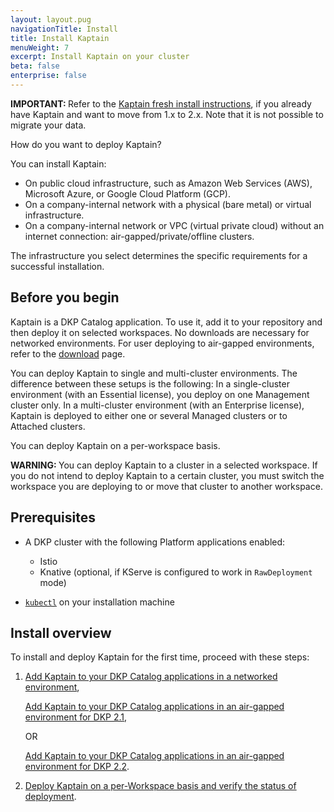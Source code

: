 ```yaml
---
layout: layout.pug
navigationTitle: Install
title: Install Kaptain
menuWeight: 7
excerpt: Install Kaptain on your cluster
beta: false
enterprise: false
---
```


<p class="message--important"><strong>IMPORTANT: </strong>Refer to the <a href="../fresh-install">Kaptain fresh install instructions</a>, if you already have Kaptain and want to move from 1.x to 2.x. Note that it is not possible to migrate your data.</p>

How do you want to deploy Kaptain?

You can install Kaptain:

- On public cloud infrastructure, such as Amazon Web Services (AWS), Microsoft Azure, or Google Cloud Platform (GCP).
- On a company-internal network with a physical (bare metal) or virtual infrastructure.
- On a company-internal network or VPC (virtual private cloud) without an internet connection: air-gapped/private/offline clusters.

The infrastructure you select determines the specific requirements for a successful installation.

## Before you begin

Kaptain is a DKP Catalog application. To use it, add it to your repository and then deploy it on selected workspaces. No downloads are necessary for networked environments. For user deploying to air-gapped environments, refer to the [download][download] page.

You can deploy Kaptain to single and multi-cluster environments. The difference between these setups is the following: In a single-cluster environment (with an Essential license), you deploy on one Management cluster only. In a multi-cluster environment (with an Enterprise license), Kaptain is deployed to either one or several Managed clusters or to Attached clusters.

You can deploy Kaptain on a per-workspace basis.

<p class="message--warning"><strong>WARNING: </strong>You can deploy Kaptain to a cluster in a selected workspace. If you do not intend to deploy Kaptain to a certain cluster, you must switch the workspace you are deploying to or move that cluster to another workspace.</p>

## Prerequisites

- A DKP cluster with the following Platform applications enabled:

  - Istio
  - Knative (optional, if KServe is configured to work in `RawDeployment` mode)

- [`kubectl`][kubectl] on your installation machine

## Install overview

To install and deploy Kaptain for the first time, proceed with these steps:

1.  [Add Kaptain to your DKP Catalog applications in a networked environment][add_dkp],

    [Add Kaptain to your DKP Catalog applications in an air-gapped environment for DKP 2.1][add_air_2.1],

    OR

    [Add Kaptain to your DKP Catalog applications in an air-gapped environment for DKP 2.2][add_air_2.2].

1.  [Deploy Kaptain on a per-Workspace basis and verify the status of deployment][deploy].

[kubectl]: https://kubernetes.io/docs/tasks/tools/#kubectl
[add_dkp]: dkp/
[add_air_2.1]: air-gapped-2.1/
[add_air_2.2]: air-gapped-2.2/
[deploy]: deploy-kaptain
[download]: ../download/
